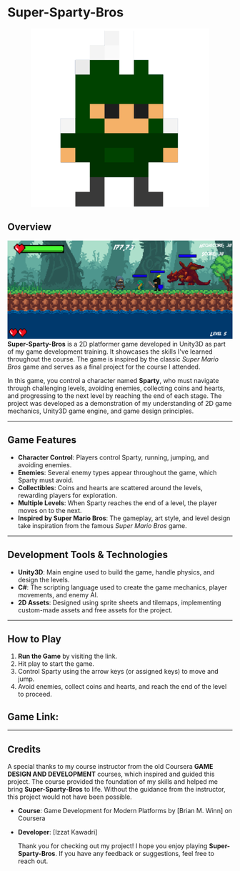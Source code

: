# Super-Sparty-Bros

<p align="center">
  <img src="./Sparty.png" alt="Sparty" height="400"/>
</p>

## Overview
![Screenshot Image](/Screenshot.png)
**Super-Sparty-Bros** is a 2D platformer game developed in Unity3D as part of my game development training. It showcases the skills I've learned throughout the course. The game is inspired by the classic *Super Mario Bros* game and serves as a final project for the course I attended.

 In this game, you control a character named **Sparty**, who must navigate through challenging levels, avoiding enemies, collecting coins and hearts, and progressing to the next level by 
 reaching the end of each stage. The project was developed as a demonstration of my understanding of 2D game mechanics, Unity3D game engine, and game design principles.

---
## Game Features
- **Character Control**: Players control Sparty, running, jumping, and avoiding enemies.
- **Enemies**: Several enemy types appear throughout the game, which Sparty must avoid.
- **Collectibles**: Coins and hearts are scattered around the levels, rewarding players for exploration.
- **Multiple Levels**: When Sparty reaches the end of a level, the player moves on to the next.
- **Inspired by Super Mario Bros**: The gameplay, art style, and level design take inspiration from the famous *Super Mario Bros* game.
---
## Development Tools & Technologies
- **Unity3D**: Main engine used to build the game, handle physics, and design the levels.
- **C#**: The scripting language used to create the game mechanics, player movements, and enemy AI.
- **2D Assets**: Designed using sprite sheets and tilemaps, implementing custom-made assets and free assets for the project.
---
## How to Play
1. **Run the Game** by visiting the link.
2. Hit play to start the game.
3. Control Sparty using the arrow keys (or assigned keys) to move and jump.
4. Avoid enemies, collect coins and hearts, and reach the end of the level to proceed.

## Game Link:

---
## Credits

A special thanks to my course instructor from the old Coursera **GAME DESIGN AND DEVELOPMENT** courses, which inspired and guided this project. The course provided the foundation of my skills and helped me bring **Super-Sparty-Bros** to life. Without the guidance from the instructor, this project would not have been possible.
- **Course**: Game Development for Modern Platforms by [Brian M. Winn] on Coursera
- **Developer**: [Izzat Kawadri]

  Thank you for checking out my project! I hope you enjoy playing **Super-Sparty-Bros**. If you have any feedback or suggestions, feel free to reach out.
